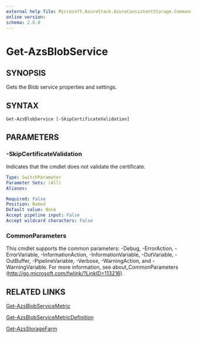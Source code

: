 ```yaml
---
external help file: Microsoft.AzureStack.AzureConsistentStorage.Commands.dll-Help.xml
online version: 
schema: 2.0.0
---
```


# Get-AzsBlobService

## SYNOPSIS
Gets the Blob service properties and settings.

## SYNTAX

```
Get-AzsBlobService [-SkipCertificateValidation]
```

## PARAMETERS

### -SkipCertificateValidation
Indicates that the cmdlet does not validate the certificate.

```yaml
Type: SwitchParameter
Parameter Sets: (All)
Aliases: 

Required: False
Position: Named
Default value: None
Accept pipeline input: False
Accept wildcard characters: False
```

### CommonParameters
This cmdlet supports the common parameters: -Debug, -ErrorAction, -ErrorVariable, -InformationAction, -InformationVariable, -OutVariable, -OutBuffer, -PipelineVariable, -Verbose, -WarningAction, and -WarningVariable. For more information, see about_CommonParameters (http://go.microsoft.com/fwlink/?LinkID=113216).

## RELATED LINKS

[Get-AzsBlobServiceMetric](./Get-AzsBlobServiceMetric.md)

[Get-AzsBlobServiceMetricDefinition](./Get-AzsBlobServiceMetricDefinition.md)

[Get-AzsStorageFarm](./Get-AzsStorageFarm.md)
